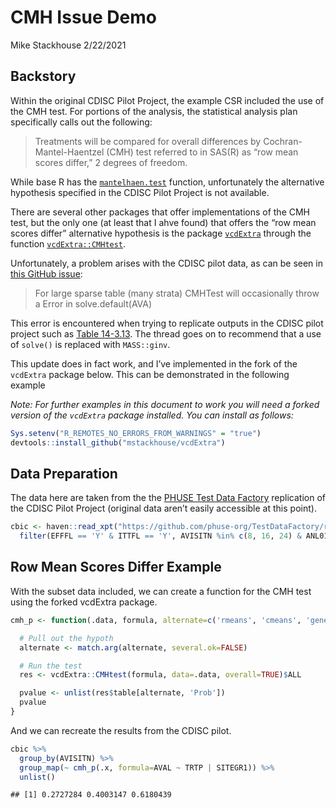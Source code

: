 CMH Issue Demo
================
Mike Stackhouse
2/22/2021

## Backstory

Within the original CDISC Pilot Project, the example CSR included the
use of the CMH test. For portions of the analysis, the statistical
analysis plan specifically calls out the following:

> Treatments will be compared for overall differences by
> Cochran-Mantel-Haentzel (CMH) test referred to in SAS(R) as “row mean
> scores differ,” 2 degrees of freedom.

While base R has the
[`mantelhaen.test`](https://www.rdocumentation.org/packages/stats/versions/3.6.2/topics/mantelhaen.test)
function, unfortunately the alternative hypothesis specified in the
CDISC Pilot Project is not available.

There are several other packages that offer implementations of the CMH
test, but the only one (at least that I ahve found) that offers the “row
mean scores differ” alternative hypothesis is the package
[`vcdExtra`](https://github.com/friendly/vcdExtra) through the function
[`vcdExtra::CMHtest`](https://www.rdocumentation.org/packages/vcdExtra/versions/0.7-1/topics/CMHtest).

Unfortunately, a problem arises with the CDISC pilot data, as can be
seen in [this GitHub
issue](https://github.com/friendly/vcdExtra/issues/3):

> For large sparse table (many strata) CMHTest will occasionally throw a
> Error in solve.default(AVA)

This error is encountered when trying to replicate outputs in the CDISC
pilot project such as [Table
14-3.13](https://github.com/atorus-research/CDISC_pilot_replication/blob/master/outputs/14-3.13.rtf).
The thread goes on to recommend that a use of `solve()` is replaced with
`MASS::ginv`.

This update does in fact work, and I’ve implemented in the fork of the
`vcdExtra` package below. This can be demonstrated in the following
example

*Note: For further examples in this document to work you will need a
forked version of the `vcdExtra` package installed. You can install as
follows:*

``` r
Sys.setenv("R_REMOTES_NO_ERRORS_FROM_WARNINGS" = "true")
devtools::install_github("mstackhouse/vcdExtra")
```

## Data Preparation

The data here are taken from the the [PHUSE Test Data
Factory](https://advance.phuse.global/display/WEL/Test+Dataset+Factory)
replication of the CDISC Pilot Project (original data aren’t easily
accessible at this point).

``` r
cbic <- haven::read_xpt("https://github.com/phuse-org/TestDataFactory/raw/main/Updated/TDF_ADaM/adcibc.xpt") %>%
  filter(EFFFL == 'Y' & ITTFL == 'Y', AVISITN %in% c(8, 16, 24) & ANL01FL=='Y')
```

## Row Mean Scores Differ Example

With the subset data included, we can create a function for the CMH test
using the forked vcdExtra package.

``` r
cmh_p <- function(.data, formula, alternate=c('rmeans', 'cmeans', 'general', 'cor')) {

  # Pull out the hypoth
  alternate <- match.arg(alternate, several.ok=FALSE)

  # Run the test
  res <- vcdExtra::CMHtest(formula, data=.data, overall=TRUE)$ALL

  pvalue <- unlist(res$table[alternate, 'Prob'])
  pvalue
}
```

And we can recreate the results from the CDISC pilot.

``` r
cbic %>% 
  group_by(AVISITN) %>% 
  group_map(~ cmh_p(.x, formula=AVAL ~ TRTP | SITEGR1)) %>%
  unlist()
```

    ## [1] 0.2727284 0.4003147 0.6180439
